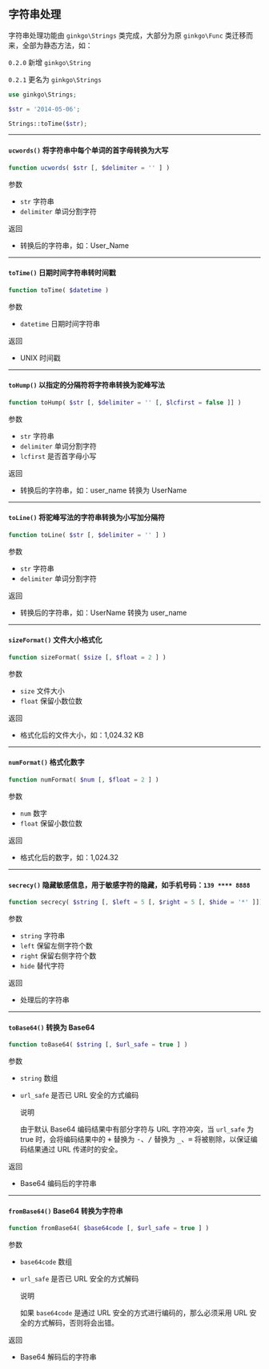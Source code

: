 ## 字符串处理

字符串处理功能由 `ginkgo\Strings` 类完成，大部分为原 `ginkgo\Func` 类迁移而来，全部为静态方法，如：

`0.2.0` 新增 `ginkgo\String`

`0.2.1` 更名为 `ginkgo\Strings`

``` php
use ginkgo\Strings;

$str = '2014-05-06';

Strings::toTime($str);
```

----------

<span id="ucwords"></span>

#### `ucwords()` 将字符串中每个单词的首字母转换为大写

``` php
function ucwords( $str [, $delimiter = '' ] )
```

参数

* `str` 字符串
* `delimiter` 单词分割字符

返回

*  转换后的字符串，如：User_Name

----------

<span id="toTime"></span>

#### `toTime()` 日期时间字符串转时间戳

``` php
function toTime( $datetime )
```

参数

* `datetime` 日期时间字符串

返回

* UNIX 时间戳

----------

<span id="toHump"></span>

#### `toHump()` 以指定的分隔符将字符串转换为驼峰写法

``` php
function toHump( $str [, $delimiter = '' [, $lcfirst = false ]] )
```

参数

* `str` 字符串
* `delimiter` 单词分割字符
* `lcfirst` 是否首字母小写

返回

* 转换后的字符串，如：user_name 转换为 UserName

----------

<span id="toLine"></span>

#### `toLine()` 将驼峰写法的字符串转换为小写加分隔符

``` php
function toLine( $str [, $delimiter = '' ] )
```

参数

* `str` 字符串
* `delimiter` 单词分割字符

返回

* 转换后的字符串，如：UserName 转换为 user_name

----------

<span id="sizeFormat"></span>

#### `sizeFormat()` 文件大小格式化

``` php
function sizeFormat( $size [, $float = 2 ] )
```

参数

* `size` 文件大小
* `float` 保留小数位数

返回

* 格式化后的文件大小，如：1,024.32 KB

----------

<span id="numFormat"></span>

#### `numFormat()` 格式化数字

``` php
function numFormat( $num [, $float = 2 ] )
```

参数

* `num` 数字
* `float` 保留小数位数

返回

* 格式化后的数字，如：1,024.32

----------

<span id="secrecy"></span>

#### `secrecy()` 隐藏敏感信息，用于敏感字符的隐藏，如手机号码：`139 **** 8888`

``` php
function secrecy( $string [, $left = 5 [, $right = 5 [, $hide = '*' ]]] )
```

参数

* `string` 字符串
* `left` 保留左侧字符个数
* `right` 保留右侧字符个数
* `hide` 替代字符

返回

* 处理后的字符串

----------

<span id="toBase64"></span>

#### `toBase64()` 转换为 Base64

``` php
function toBase64( $string [, $url_safe = true ] )
```

参数

* `string` 数组
* `url_safe` 是否已 URL 安全的方式编码

    说明

    由于默认 Base64 编码结果中有部分字符与 URL 字符冲突，当 `url_safe` 为 true 时，会将编码结果中的 <kbd>+</kbd> 替换为 <kbd>-</kbd>、<kbd>/</kbd> 替换为 <kbd>_</kbd>、<kbd>=</kbd> 将被剔除，以保证编码结果通过 URL 传递时的安全。

返回

* Base64 编码后的字符串

----------

<span id="fromBase64"></span>

#### `fromBase64()` Base64 转换为字符串

``` php
function fromBase64( $base64code [, $url_safe = true ] )
```

参数

* `base64code` 数组
* `url_safe` 是否已 URL 安全的方式解码

    说明

    如果 `base64code` 是通过 URL 安全的方式进行编码的，那么必须采用 URL 安全的方式解码，否则将会出错。

返回

* Base64 解码后的字符串

